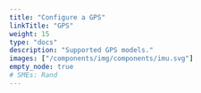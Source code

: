 ```yaml
---
title: "Configure a GPS"
linkTitle: "GPS"
weight: 15
type: "docs"
description: "Supported GPS models."
images: ["/components/img/components/imu.svg"]
empty_node: true
# SMEs: Rand
---
```

